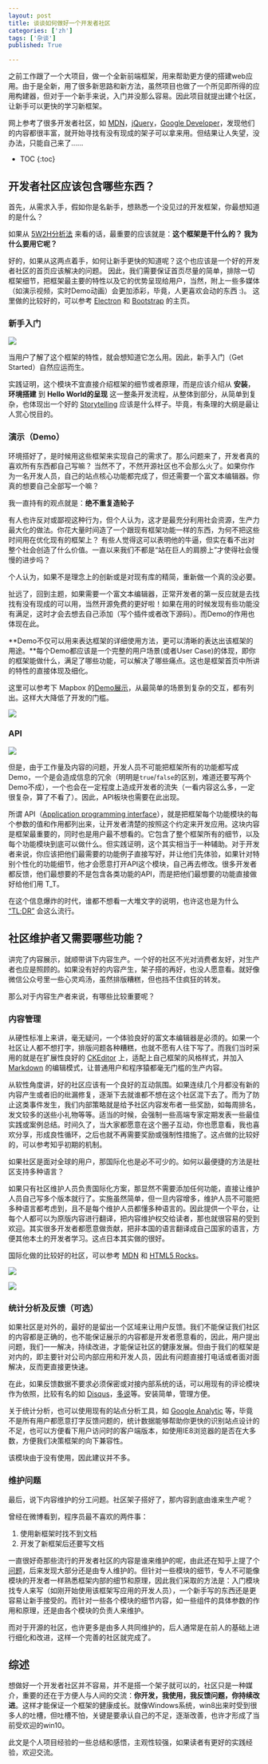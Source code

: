 ```yaml
---
layout: post
title: 谈谈如何做好一个开发者社区
categories: ['zh']
tags: ['杂谈']
published: True

---
```


之前工作跟了一个大项目，做一个全新前端框架，用来帮助更方便的搭建web应用。由于是全新，用了很多新思路和新方法，虽然项目也做了一个所见即所得的应用构建器，但对于一个新手来说，入门并没那么容易。因此项目就提出建个社区，让新手可以更快的学习新框架。

网上参考了很多开发者社区，如 [MDN](https://developer.mozilla.org/en-US/docs/Web)，[jQuery](http://jquery.com/)，[Google Developer](https://developers.google.com/?hl=zh-cn)，发现他们的内容都很丰富，就开始寻找有没有现成的架子可以拿来用。但结果让人失望，没办法，只能自己来了……

* TOC
{:toc}

## 开发者社区应该包含哪些东西？

首先，从需求入手，假如你是名新手，想熟悉一个没见过的开发框架，你最想知道的是什么？

如果从 [5W2H分析法](http://baike.baidu.com/view/1184718.htm) 来看的话，最重要的应该就是：**这个框架是干什么的？ 我为什么要用它呢？**

好的，如果从这两点着手，如何让新手更快的知道呢？这个也应该是一个好的开发者社区的首页应该解决的问题。
因此，我们需要保证首页尽量的简单，排除一切框架细节，把框架最主要的特性以及它的优势呈现给用户，当然，附上一些多媒体（如演示视频，实时Demo动画）会更加添彩，毕竟，人更喜欢会动的东西 :)。
这里做的比较好的，可以参考 [Electron](http://electron.atom.io/) 和 [Bootstrap](http://getbootstrap.com/) 的主页。

### 新手入门

![](https://ww2.sinaimg.cn/large/6d0af205jw1eywxvydvihj20hd08xglw.jpg)

当用户了解了这个框架的特性，就会想知道它怎么用。因此，新手入门（Get Started）自然应运而生。

实践证明，这个模块不宜直接介绍框架的细节或者原理，而是应该介绍从 **安装**，**环境搭建** 到 **Hello World的呈现** 这一整条开发流程，从整体到部分，从简单到复杂，也体现出一个好的 [Storytelling](https://en.wikipedia.org/wiki/Storytelling) 应该是什么样子。毕竟，有条理的大纲是最让人赏心悦目的。

### 演示（Demo）

环境搭好了，是时候用这些框架来实现自己的需求了。那么问题来了，开发者真的喜欢所有东西都自己写嘛？
当然不了，不然开源社区也不会那么火了。如果你作为一名开发人员，自己的站点核心功能都完成了，但还需要一个富文本编辑器。你真的想要自己全部写一个嘛？

我一直持有的观点就是：**绝不重复造轮子**

有人也许反对或鄙视这种行为，但个人认为，这才是最充分利用社会资源，生产力最大化的做法。你花大量时间造了一个跟现有框架功能一样的东西，为何不把这些时间用在优化现有的框架上？ 有些人觉得这可以表明他的牛逼，但实在看不出对整个社会创造了什么价值。一直以来我们不都是“站在巨人的肩膀上”才使得社会慢慢的进步吗？

个人认为，如果不是理念上的创新或是对现有库的精简，重新做一个真的没必要。 

扯远了，回到主题，如果需要一个富文本编辑器，正常开发者的第一反应就是去找找有没有现成的可以用，当然开源免费的更好啦！如果在用的时候发现有些功能没有满足，这时才会去想去自己添加（写个插件或者改下源码）。而Demo的作用也体现在此。

**Demo不仅可以用来表达框架的详细使用方法，更可以清晰的表达出该框架的用途。**每个Demo都应该是一个完整的用户场景(或者User Case)的体现，即你的框架能做什么，满足了哪些功能，可以解决了哪些痛点。这也是框架首页中所讲的特性的直接体现及细化。

这里可以参考下 Mapbox 的[Demo展示](https://www.mapbox.com/mapbox-gl-js/examples/)，从最简单的场景到复杂的交互，都有列出。这样大大降低了开发的门槛。

![](https://ww1.sinaimg.cn/large/6d0af205jw1eywxqkgw14j20n20lfwl9.jpg)

### API

![](https://ww4.sinaimg.cn/large/6d0af205jw1eywxshuommj20nj0ekgq4.jpg)

但是，由于工作量及内容的问题，开发人员不可能把框架所有的功能都写成Demo，一个是会造成信息的冗余（明明是`true`/`false`的区别，难道还要写两个Demo不成），一个也会在一定程度上造成开发者的流失（一看内容这么多，一定很复杂，算了不看了）。因此，API板块也需要在此出现。

所谓 API（[Application programming interface](https://en.wikipedia.org/wiki/Application_programming_interface)），就是把框架每个功能模块的每个参数的值和作用都列出来，让开发者清楚的按照这个约定来开发应用。这块内容是框架最重要的，同时也是用户最不想看的。它包含了整个框架所有的细节，以及每个功能模块到底可以做什么。但实践证明，这个其实相当于一种辅助。对于开发者来说，你应该把他们最需要的功能例子直接写好，并让他们先体验，如果针对特别个性化的功能细节，他才会愿意打开API这个模块，自己再去修改。很多开发者都反馈，他们最想要的不是包含各类功能的API，而是把他们最想要的功能直接做好给他们用 T_T。

在这个信息爆炸的时代，谁都不想看一大堆文字的说明，也许这也是为什么 [“TL;DR”](https://en.wikipedia.org/wiki/Wikipedia:Too_long;_didn%27t_read) 会这么流行。

## 社区维护者又需要哪些功能？

讲完了内容展示，就顺带讲下内容生产。一个好的社区不光对消费者友好，对生产者也应是照顾的。如果没有好的内容产生，架子搭的再好，也没人愿意看。就好像微信公众号里一些心灵鸡汤，虽然排版糟糕，但也挡不住疯狂的转发。

那么对于内容生产者来说，有哪些比较重要呢？

### 内容管理

从硬性标准上来讲，毫无疑问，一个体验良好的富文本编辑器是必须的。如果一个社区让人都不想打字，排版问题各种糟糕，也就不愿有人往下写了。而我们当时采用的就是在扩展性良好的 [CKEditor](http://ckeditor.com/) 上，适配上自己框架的风格样式，并加入 [Markdown](https://github.com/hectorguo/CKEditor-Markdown-Plugin) 的编辑模式，让普通用户和程序猿都毫无门槛的生产内容。

从软性角度讲，好的社区应该有一个良好的互动氛围。如果连续几个月都没有新的内容产生或者旧的纰漏修复，逐渐下去就谁都不想在这个社区混下去了。而为了防止这类事件发生，我们内部策略就是给予社区内容发布者一些奖励，如每周排名，发文较多的送些小礼物等等。适当的时候，会强制一些高端专家定期发表一些最佳实践或案例总结。时间久了，当大家都愿意在这个圈子互动，你也愿意看，我也喜欢分享，形成良性循环，之后也就不再需要奖励或强制性措施了。这点做的比较好的，可以参考知乎初期的机制。

如果社区是面对全球的用户，那国际化也是必不可少的。如何以最便捷的方法是社区支持多种语言？

如果只有社区维护人员负责国际化方案，那显然不需要添加任何功能，直接让维护人员自己写多个版本就行了。实施虽然简单，但一旦内容增多，维护人员不可能把多种语言都考虑到，且不是每个维护人员都懂多种语言的。因此提供一个平台，让每个人都可以为原版内容进行翻译，把内容维护权交给读者，那也就很容易的受到欢迎。其实很多开发者都愿意做贡献，把非本国的语言翻译成自己国家的语言，方便其他本土的开发者学习。这点日本其实做的很好。

国际化做的比较好的社区，可以参考 [MDN](https://developer.mozilla.org/zh-CN/docs/Web/API/EventTarget/addEventListener) 和 [HTML5 Rocks](http://www.html5rocks.com/zh/tutorials/es7/observe/)。

![](https://ww1.sinaimg.cn/large/6d0af205jw1eywxl268plj20od08xta2.jpg)

![](https://ww2.sinaimg.cn/large/6d0af205jw1eywxli0iy1j20ng0d6gnw.jpg)

### 统计分析及反馈（可选）

如果社区是对外的，最好的是留出一个区域来让用户反馈。我们不能保证我们社区的内容都是正确的，也不能保证展示的内容都是开发者愿意看的，因此，用户提出问题，我们一一解决，持续改进，才能保证社区的健康发展。但由于我们的框架是对内的，即主要针对公司内部应用和开发人员，因此有问题直接打电话或者面对面解决，反而更直接更快速。

在此，如果反馈数据不要求必须保密或对接内部系统的话，可以用现有的评论模块作为依照，比较有名的如 [Disqus](https://disqus.com/home/)，[多说](http://duoshuo.com/)等。安装简单，管理方便。

关于统计分析，也可以使用现有的站点分析工具，如 [Google Analytic](https://www.google.com/analytics/) 等，毕竟不是所有用户都愿意打字反馈问题的，统计数据能够帮助你更快的识别站点设计的不足，也可以方便看下用户访问时的客户端版本，如使用IE8浏览器的是否在大多数，方便我们决策框架的向下兼容性。

该模块由于没有使用，因此建议并不多。

### 维护问题

最后，说下内容维护的分工问题。社区架子搭好了，那内容到底由谁来生产呢？

曾经在微博看到，程序员最不喜欢的两件事：

1. 使用新框架时找不到文档
2. 开发了新框架后还要写文档

一直很好奇那些流行的开发者社区的内容是谁来维护的呢，由此还在知乎上提了个[问题](http://www.zhihu.com/question/24517869)，后来发现大部分还是由专人维护的。但针对一些模块的细节，专人不可能像模块的开发者一样熟悉框架内部的细节和原理，因此我们采取的方法是：入门模块找专人来写（如刚开始使用该框架写应用的开发人员），一个新手写的东西还是更容易让新手接受的。而针对一些各个模块的细节内容，如一些组件的具体参数的作用和原理，还是由各个模块的负责人来维护。

而对于开源的社区，也许更多是由多人共同维护的，后人通常是在前人的基础上进行细化和改进，这样一个完善的社区就完成了。

## 综述

想做好一个开发者社区并不容易，并不是搭一个架子就可以的，社区只是一种媒介，重要的还在于方便人与人间的交流：**你开发，我使用，我反馈问题，你持续改进**。这样才能保证一个框架的健康成长。就像Windows系统，win8出来时受到很多人的吐槽，但吐槽不怕，关键是要承认自己的不足，逐渐改善，也许才形成了当前受欢迎的win10。

此文是个人项目经验的一些总结和感悟，主观性较强，如果读者有更好的实践经验，欢迎交流。